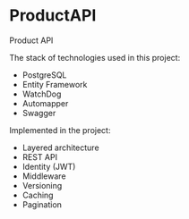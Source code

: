 # ProductAPI
Product API

The stack of technologies used in this project:
- PostgreSQL
- Entity Framework
- WatchDog
- Automapper
- Swagger
  
Implemented in the project:
-	Layered architecture
-	REST API
-	Identity  (JWT)
-	Middleware
-	Versioning
-	Caching
-	Pagination
